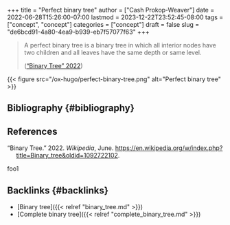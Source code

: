 +++
title = "Perfect binary tree"
author = ["Cash Prokop-Weaver"]
date = 2022-06-28T15:26:00-07:00
lastmod = 2023-12-22T23:52:45-08:00
tags = ["concept", "concept"]
categories = ["concept"]
draft = false
slug = "de6bcd91-4a80-4ea9-b939-eb7f57077f63"
+++

> A perfect binary tree is a binary tree in which all interior nodes have two children and all leaves have the same depth or same level.
>
> (<a href="#citeproc_bib_item_1">“Binary Tree” 2022</a>)

{{< figure src="/ox-hugo/perfect-binary-tree.png" alt="Perfect binary tree" >}}


## Bibliography {#bibliography}

## References

<style>.csl-entry{text-indent: -1.5em; margin-left: 1.5em;}</style><div class="csl-bib-body">
  <div class="csl-entry"><a id="citeproc_bib_item_1"></a>“Binary Tree.” 2022. <i>Wikipedia</i>, June. <a href="https://en.wikipedia.org/w/index.php?title=Binary_tree&oldid=1092722102">https://en.wikipedia.org/w/index.php?title=Binary_tree&#38;oldid=1092722102</a>.</div>
</div>

foo1


## Backlinks {#backlinks}

-   [Binary tree]({{< relref "binary_tree.md" >}})
-   [Complete binary tree]({{< relref "complete_binary_tree.md" >}})
